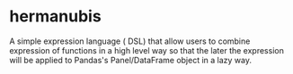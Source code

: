 # hermanubis
A simple expression language ( DSL) that allow users to combine expression of functions in a high level way so that the later the expression will be applied to Pandas's Panel/DataFrame object in a lazy way.

